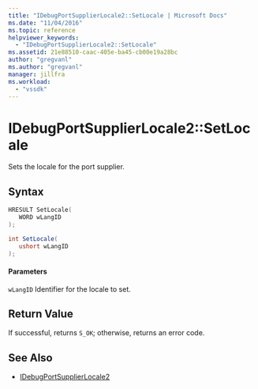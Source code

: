```yaml
---
title: "IDebugPortSupplierLocale2::SetLocale | Microsoft Docs"
ms.date: "11/04/2016"
ms.topic: reference
helpviewer_keywords:
  - "IDebugPortSupplierLocale2::SetLocale"
ms.assetid: 21e88510-caac-405e-ba45-cb00e19a28bc
author: "gregvanl"
ms.author: "gregvanl"
manager: jillfra
ms.workload:
  - "vssdk"
---
```

# IDebugPortSupplierLocale2::SetLocale
Sets the locale for the port supplier.

## Syntax

```cpp
HRESULT SetLocale(
   WORD wLangID
);
```

```csharp
int SetLocale(
   ushort wLangID
);
```

#### Parameters
 `wLangID`
 Identifier for the locale to set.

## Return Value
 If successful, returns `S_OK`; otherwise, returns an error code.

## See Also
- [IDebugPortSupplierLocale2](../../../extensibility/debugger/reference/idebugportsupplierlocale2.md)